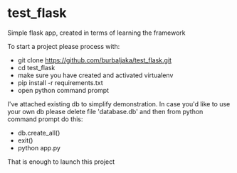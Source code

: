 # test_flask

Simple flask app, created in terms of learning the framework

To start a project please process with:

 - git clone https://github.com/burbaljaka/test_flask.git
 - cd test_flask
 - make sure you have created and activated virtualenv
 - pip install -r requirements.txt
 - open python command prompt
 
 I've attached existing db to simplify demonstration. In case you'd like to use your own db please delete file 'database.db'
 and then from python command prompt do this:
 - db.create_all() 
 - exit()
 - python app.py
 
 That is enough to launch this project